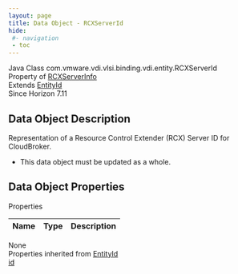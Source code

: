 ```yaml
---
layout: page
title: Data Object - RCXServerId
hide:
 #- navigation
 - toc
---
```


  
  
  



Java Class
    com.vmware.vdi.vlsi.binding.vdi.entity.RCXServerId  
Property of
     [RCXServerInfo](vdi.infrastructure.RCX.RCXServerInfo.md#field_detail)  
Extends
     [EntityId](vdi.EntityId.md)  
Since 
    Horizon 7.11

## Data Object Description 

Representation of a Resource Control Extender (RCX) Server ID for CloudBroker. 

  * This data object must be updated as a whole.



## Data Object Properties

Properties

Name |  Type |  Description   
---|---|---  
None  
Properties inherited from [EntityId](vdi.EntityId.md)  
[id](vdi.EntityId.md#id)  
  
  

  
  

